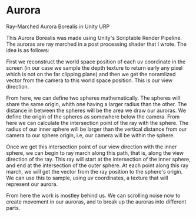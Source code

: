 # Aurora
Ray-Marched Aurora Borealis in Unity URP

This Aurora Borealis was made using Unity's Scriptable Render Pipeline. The auroras are ray marched in a post processing shader that I wrote. The idea is as follows:

First we reconstruct the world space position of each uv coordinate in the screen (in our case we sample the depth texture to return early any pixel which is not on the far clipping plane) and then we get the noramlized vector from the camera to this world space position. This is our view direction. 

From here, we can define two spheres mathematically. The spheres will share the same origin, whith one having a larger radius than the other. The distance in between the spheres will be the area we draw our auroras. We define the origin of the spheres as somewhere below the camera. From here we can calculate the intersection point of the ray with the sphere. The radius of our inner sphere will be larger than the vertical distance from our camera to our sphere origin, i.e, our camera will be within the sphere. 

Once we get this intersection point of our view direction with the inner sphere, we can begin to ray march along this path, that is, along the view direction of the ray. This ray will start at the intersection of the inner sphere, and end at the intersection of the outer sphere. At each point along this ray march, we will get the vector from the ray position to the sphere's origin. We can use this to sample, using uv coordinates, a texture that will represent our aurora. 

From here the work is mostley behind us. We can scrolling noise now to create movement in our auroras, and to break up the auroras into different parts. 
